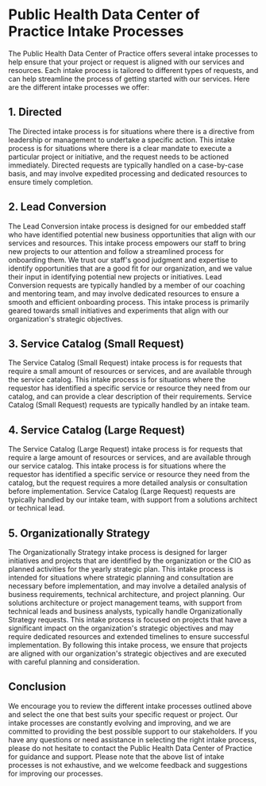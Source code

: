 # Public Health Data Center of Practice Intake Processes

The Public Health Data Center of Practice offers several intake processes to help ensure that your project or request is aligned with our services and resources. Each intake process is tailored to different types of requests, and can help streamline the process of getting started with our services. Here are the different intake processes we offer:

## 1. Directed

The Directed intake process is for situations where there is a directive from leadership or management to undertake a specific action. This intake process is for situations where there is a clear mandate to execute a particular project or initiative, and the request needs to be actioned immediately. Directed requests are typically handled on a case-by-case basis, and may involve expedited processing and dedicated resources to ensure timely completion.

## 2. Lead Conversion

The Lead Conversion intake process is designed for our embedded staff who have identified potential new business opportunities that align with our services and resources. This intake process empowers our staff to bring new projects to our attention and follow a streamlined process for onboarding them. We trust our staff's good judgment and expertise to identify opportunities that are a good fit for our organization, and we value their input in identifying potential new projects or initiatives. Lead Conversion requests are typically handled by a member of our coaching and mentoring team, and may involve dedicated resources to ensure a smooth and efficient onboarding process. This intake process is primarily geared towards small initiatives and experiments that align with our organization's strategic objectives.

## 3. Service Catalog (Small Request)

The Service Catalog (Small Request) intake process is for requests that require a small amount of resources or services, and are available through the service catalog. This intake process is for situations where the requestor has identified a specific service or resource they need from our catalog, and can provide a clear description of their requirements. Service Catalog (Small Request) requests are typically handled by an intake team.

## 4. Service Catalog (Large Request)

The Service Catalog (Large Request) intake process is for requests that require a large amount of resources or services, and are available through our service catalog. This intake process is for situations where the requestor has identified a specific service or resource they need from the catalog, but the request requires a more detailed analysis or consultation before implementation. Service Catalog (Large Request) requests are typically handled by our intake team, with support from a solutions architect or technical lead.

## 5. Organizationally Strategy

The Organizationally Strategy intake process is designed for larger initiatives and projects that are identified by the organization or the CIO as planned activities for the yearly strategic plan. This intake process is intended for situations where strategic planning and consultation are necessary before implementation, and may involve a detailed analysis of business requirements, technical architecture, and project planning. Our solutions architecture or project management teams, with support from technical leads and business analysts, typically handle Organizationally Strategy requests. This intake process is focused on projects that have a significant impact on the organization's strategic objectives and may require dedicated resources and extended timelines to ensure successful implementation. By following this intake process, we ensure that projects are aligned with our organization's strategic objectives and are executed with careful planning and consideration.

## Conclusion
We encourage you to review the different intake processes outlined above and select the one that best suits your specific request or project. Our intake processes are constantly evolving and improving, and we are committed to providing the best possible support to our stakeholders. If you have any questions or need assistance in selecting the right intake process, please do not hesitate to contact the Public Health Data Center of Practice for guidance and support. Please note that the above list of intake processes is not exhaustive, and we welcome feedback and suggestions for improving our processes.

